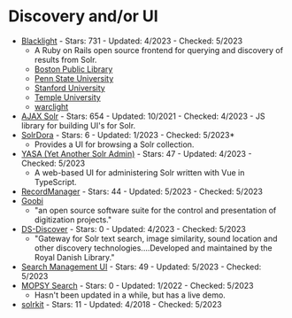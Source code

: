 # Discovery and/or UI
- [Blacklight](https://projectblacklight.org/) - Stars: 731 - Updated: 4/2023 - Checked: 5/2023
    - A Ruby on Rails open source frontend for querying and discovery of results from Solr.
    - [Boston Public Library](https://github.com/boston-library/commonwealth-vlr-engine)
    - [Penn State University](https://github.com/psu-libraries/psulib_blacklight)
    - [Stanford University](https://github.com/sul-dlss/exhibits)
    - [Temple University](https://github.com/tulibraries/funcake-solr)
    - [warclight](https://github.com/archivesunleashed/warclight)
- [AJAX Solr](https://github.com/evolvingweb/ajax-solr) - Stars: 654 - Updated: 10/2021 - Checked: 4/2023 - JS library for building UI's for Solr.
- [SolrDora](https://github.com/hectorcorrea/solrdora) - Stars: 6 - Updated: 1/2023 - Checked: 5/2023*
    - Provides a UI for browsing a Solr collection.
- [YASA (Yet Another Solr Admin)](https://github.com/yasa-org/yasa) - Stars: 47 - Updated: 4/2023 - Checked: 5/2023
    - A web-based UI for administering Solr written with Vue in TypeScript.
- [RecordManager](https://github.com/NatLibFi/RecordManager) - Stars: 44 - Updated: 5/2023 - Checked: 5/2023
- [Goobi](https://goobi.io/)
    - "an open source software suite for the control and presentation of digitization projects."
- [DS-Discover](https://github.com/kb-dk/ds-discover) - Stars: 0 - Updated: 4/2023 - Checked: 5/2023
    - "Gateway for Solr text search, image similarity, sound location and other discovery technologies....Developed and maintained by the Royal Danish Library."
- [Search Management UI](https://github.com/querqy/smui) - Stars: 49 - Updated: 5/2023 - Checked: 5/2023
- [MOPSY Search](https://github.com/Der-Henning/mopsy-react) - Stars: 0 - Updated: 1/2022 - Checked: 5/2023
    - Hasn't been updated in a while, but has a live demo.
- [solrkit](https://github.com/garysieling/solrkit) - Stars: 11 - Updated: 4/2018 - Checked: 5/2023